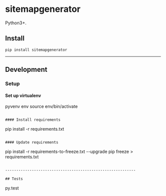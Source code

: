 # sitemapgenerator

Python3+.

## Install
```
pip install sitemapgenerator
```




-----------------------------------------------------------

## Development

### Setup

#### Set up virtualenv
pyvenv env
source env/bin/activate
```

#### Install requirements
```
pip install -r requirements.txt
```

#### Update requirements
```
pip install -r requirements-to-freeze.txt --upgrade
pip freeze > requirements.txt
```

-----------------------------------------------------------

## Tests

```
py.test
```

